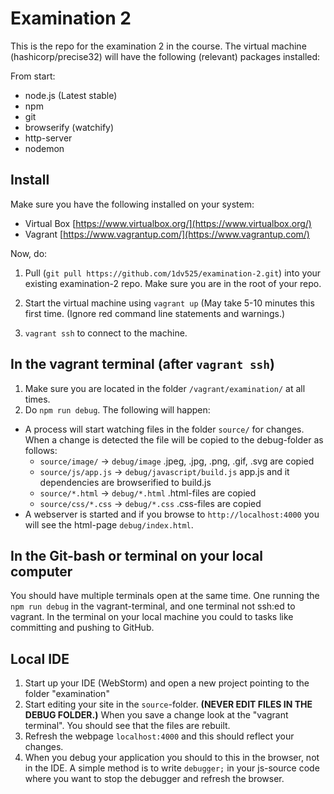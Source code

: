 # Examination 2
This is the repo for the examination 2 in the course. The virtual machine (hashicorp/precise32) will have the following (relevant) packages installed:

From start:
- node.js (Latest stable)
- npm
- git
- browserify (watchify)
- http-server
- nodemon

## Install
Make sure you have the following installed on your system:
- Virtual Box [https://www.virtualbox.org/](https://www.virtualbox.org/)
- Vagrant [https://www.vagrantup.com/](https://www.vagrantup.com/)

Now, do:

1. Pull (`git pull https://github.com/1dv525/examination-2.git`) into your existing examination-2 repo. Make sure you are in the root of your repo.

2. Start the virtual machine using `vagrant up` (May take 5-10 minutes this first time. (Ignore red command line statements and warnings.)

3. `vagrant ssh` to connect to the machine.

## In the vagrant terminal (after `vagrant ssh`)
1. Make sure you are located in the folder `/vagrant/examination/` at all times.
2. Do `npm run debug`. The following will happen:
  * A process will start watching files in the folder `source/` for changes. When a change is detected the file will be copied to the debug-folder as follows:
    * `source/image/` -> `debug/image` .jpeg, .jpg, .png, .gif, .svg are copied
    * `source/js/app.js` -> `debug/javascript/build.js` app.js and it dependencies are browserified to build.js
    * `source/*.html` -> `debug/*.html` .html-files are copied
    * `source/css/*.css` -> `debug/*.css` .css-files are copied
  * A webserver is started and if you browse to `http://localhost:4000` you will see the html-page `debug/index.html`.

## In the Git-bash or terminal on your local computer
You should have multiple terminals open at the same time. One running the `npm run debug`  in the vagrant-terminal, and one terminal not ssh:ed to vagrant. In the terminal on your local machine you could to tasks like committing and pushing to GitHub.

## Local IDE
1. Start up your IDE (WebStorm) and open a new project pointing to the folder "examination"
2. Start editing your site in the `source`-folder. **(NEVER EDIT FILES IN THE DEBUG FOLDER.)** When you save a change look at the "vagrant terminal". You should see that the files are rebuilt.
3. Refresh the webpage `localhost:4000` and this should reflect your changes.
4. When you debug your application you should to this in the browser, not in the IDE. A simple method is to write `debugger;` in your js-source code where you want to stop the debugger and refresh the browser.
